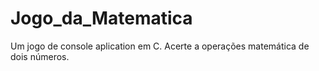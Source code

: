 # Jogo_da_Matematica
Um jogo de console aplication em C. Acerte a operações matemática de dois números.

